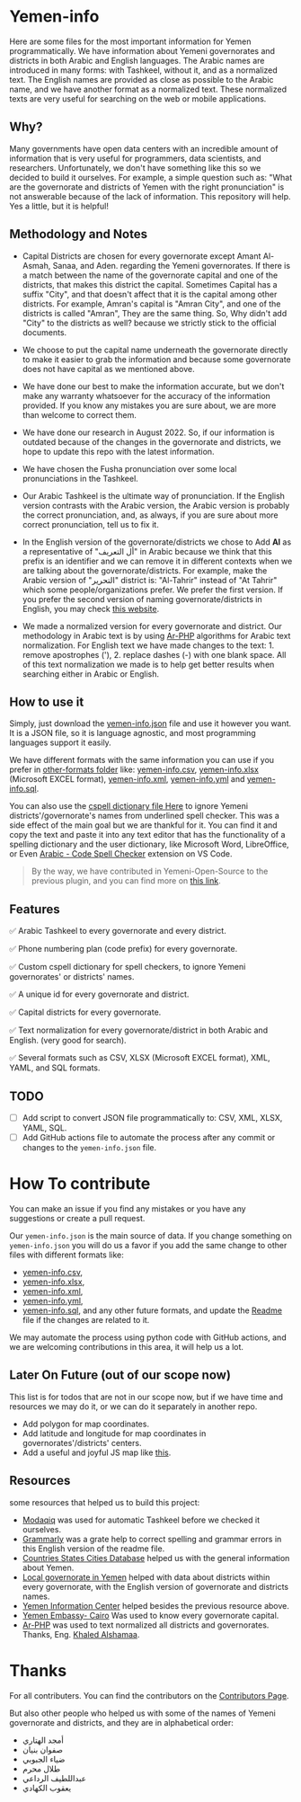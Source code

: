 # Yemen-info

Here are some files for the most important information for Yemen programmatically. We have information about Yemeni governorates and districts in both Arabic and English languages.
The Arabic names are introduced in many forms: with Tashkeel, without it, and as a normalized text.
The English names are provided as close as possible to the Arabic name, and we have another format as a normalized text. These normalized texts are very useful for searching on the web or mobile applications.

## Why?

Many governments have open data centers with an incredible amount of information that is very useful for programmers, data scientists, and researchers. Unfortunately, we don't have something like this so we decided to build it ourselves.
For example, a simple question such as: "What are the governorate and districts of Yemen with the right pronunciation" is not answerable because of the lack of information.
This repository will help. Yes a little, but it is helpful!

## Methodology and Notes

- Capital Districts are chosen for every governorate except Amant Al-Asmah, Sanaa, and Aden. regarding the Yemeni governorates. If there is a match between the name of the governorate capital and one of the districts, that makes this district the capital. Sometimes Capital has a suffix "City", and that doesn't affect that it is the capital among other districts. For example, Amran's capital is "Amran City", and one of the districts is called "Amran", They are the same thing. So, Why didn't add "City" to the districts as well? because we strictly stick to the official documents.

- We choose to put the capital name underneath the governorate directly to make it easier to grab the information and because some governorate does not have capital as we mentioned above.

- We have done our best to make the information accurate, but we don't make any warranty whatsoever for the accuracy of the information provided. If you know any mistakes you are sure about, we are more than welcome to correct them.

- We have done our research in August 2022. So, if our information is outdated because of the changes in the governorate and districts, we hope to update this repo with the latest information.

- We have chosen the Fusha pronunciation over some local pronunciations in the Tashkeel.

- Our Arabic Tashkeel is the ultimate way of pronunciation. If the English version contrasts with the Arabic version, the Arabic version is probably the correct pronunciation, and, as always, if you are sure about more correct pronunciation, tell us to fix it.

- In the English version of the governorate/districts we chose to Add **Al** as a representative of "أل التعريف" in Arabic because we think that this prefix is an identifier and we can remove it in different contexts when we are talking about the governorate/districts. For example, make the Arabic version of "التحرير" district is: "Al-Tahrir" instead of "At Tahrir" which some people/organizations prefer. We prefer the first version. If you prefer the second version of naming governorate/districts in English, you may check [this website](https://yemenlg.org/governorates/).

- We made a normalized version for every governorate and district. Our methodology in Arabic text is by using [Ar-PHP](https://ar-php.org/github/examples/standard.php) algorithms for Arabic text normalization. For English text we have made changes to the text: 1. remove apostrophes ('), 2. replace dashes (-) with one blank space. All of this text normalization we made is to help get better results when searching either in Arabic or English.

## How to use it

Simply, just download the [yemen-info.json](https://github.com/Yemeni-Open-Source/Yemen-info/blob/main/yemen-info.json) file and use it however you want. It is a JSON file, so it is language agnostic, and most programming languages support it easily.

We have different formats with the same information you can use if you prefer in [other-formats folder](https://github.com/Yemeni-Open-Source/Yemen-info/tree/main/other-formats) like: [yemen-info.csv](./other-formats/yemen-info.csv), [yemen-info.xlsx](./other-formats/yemen-info.xlsx) (Microsoft EXCEL format), [yemen-info.xml](./other-formats/yemen-info.xml), [yemen-info.yml](./other-formats/yemen-info.yml) and [yemen-info.sql](./other-formats/yemen-info.sql).

You can also use the [cspell dictionary file Here](https://github.com/Yemeni-Open-Source/Yemen-info/blob/main/.cspell/custom-dictionary-workspace.txt) to ignore Yemeni districts'/governorate's names from underlined spell checker. This was a side effect of the main goal but we are thankful for it. You can find it and copy the text and paste it into any text editor that has the functionality of a spelling dictionary and the user dictionary, like Microsoft Word, LibreOffice, or Even [Arabic - Code Spell Checker](https://marketplace.visualstudio.com/items?itemName=streetsidesoftware.code-spell-checker-arabic) extension on VS Code.

> By the way, we have contributed in Yemeni-Open-Source to the previous plugin, and you can find more on [this link](https://github.com/Yemeni-Open-Source/impactful-contributions).

## Features

✅ Arabic Tashkeel to every governorate and every district.

✅ Phone numbering plan (code prefix) for every governorate.

✅ Custom cspell dictionary for spell checkers, to ignore Yemeni governorates' or districts' names.

✅ A unique id for every governorate and district.

✅ Capital districts for every governorate.

✅ Text normalization for every governorate/district in both Arabic and English. (very good for search).

✅ Several formats such as CSV, XLSX (Microsoft EXCEL format), XML, YAML, and SQL formats.

## TODO

- [ ] Add script to convert JSON file programmatically to: CSV, XML, XLSX, YAML, SQL.
- [ ] Add GitHub actions file to automate the process after any commit or changes to the `yemen-info.json` file.

# How To contribute

You can make an issue if you find any mistakes or you have any suggestions or create a pull request.

Our `yemen-info.json` is the main source of data. If you change something on `yemen-info.json` you will do us a favor if you add the same change to other files with different formats like:

- [yemen-info.csv]('./other-formats/yemen-info.csv'),
- [yemen-info.xlsx](./other-formats/yemen-info.xlsx),
- [yemen-info.xml](./other-formats/yemen-info.xml),
- [yemen-info.yml]('./other-formats/yemen-info.yml'),
- [yemen-info.sql]('./other-formats/yemen-info.sql'),
  and any other future formats, and update the [Readme](https://github.com/Yemeni-Open-Source/Yemen-info/edit/main/README.md) file if the changes are related to it.

We may automate the process using python code with GitHub actions, and we are welcoming contributions in this area, it will help us a lot.

## Later On Future (out of our scope now)

This list is for todos that are not in our scope now, but if we have time and resources we may do it, or we can do it separately in another repo.

- Add polygon for map coordinates.
- Add latitude and longitude for map coordinates in governorates'/districts' centers.
- Add a useful and joyful JS map like [this](https://yemenlg.org/ar/).

## Resources

some resources that helped us to build this project:

- [Modaqiq](https://dictionary.alc.ae/modaqiq) was used for automatic Tashkeel before we checked it ourselves.
- [Grammarly](https://app.grammarly.com/) was a grate help to correct spelling and grammar errors in this English version of the readme file.
- [Countries States Cities Database](https://github.com/dr5hn/countries-states-cities-database) helped us with the general information about Yemen.
- [Local governorate in Yemen](https://yemenlg.org/ar/%d8%a7%d9%84%d9%85%d8%ad%d8%a7%d9%81%d8%b8%d8%a7%d8%aa/) helped with data about districts within every governorate, with the English version of governorate and districts names.
- [Yemen Information Center](https://yemen-nic.info/yemen/gover/) helped besides the previous resource above.
- [Yemen Embassy- Cairo](http://www.yemenembassy-cairo.com/aboutyemen6.asp) Was used to know every governorate capital.
- [Ar-PHP](https://github.com/khaled-alshamaa/ar-php) was used to text normalized all districts and governorates. Thanks, Eng. [Khaled Alshamaa](https://github.com/khaled-alshamaa).

# Thanks

For all contributers. You can find the contributors on the [Contributors Page](https://github.com/Yemeni-Open-Source/Yemen-info/graphs/contributors).

But also other people who helped us with some of the names of Yemeni governorate and districts, and they are in alphabetical order:

- أمجد الهتاري
- صفوان بنيان
- ضياء الجبوبي
- طلال محرم
- عبداللطيف الرداعي
- يعقوب الكهادي
